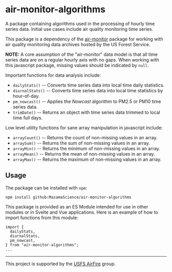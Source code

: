 # air-monitor-algorithms

A package containing algorithms used in the processing of hourly time series data.
Initial use cases include air quality monitoring time series.

This package is a dependency of the
[air-monitor](https://github.com/MazamaScience/air-monitor)
package for working with air quality monitoring data archives hosted by the
US Forest Service.

**NOTE:** A core assumption of the "air-monitor" data model is that all time
series data are on a regular hourly axis with no gaps. When working with this
javascript package, missing values should be indicated by `null`.

Important functions for data analysis include:

- `dailyStats()` -- Converts time series data into local time daily statistics.
- `diurnalStats()` -- Converts time series data into local time statistics by hour-of-day.
- `pm_nowcast()` -- Applies the _Nowcast_ algorithm to PM2.5 or PM10 time series data.
- `trimDate()` -- Returns an object with time series data trimmed to local time full days.

Low level utility functions for sane array manipulation in javascript include:

- `arrayCount()` -- Returns the count of non-missing values in an array.
- `arraySum()` -- Returns the sum of non-missing values in an array.
- `arrayMin()` -- Returns the minimum of non-missing values in an array.
- `arrayMean()` -- Returns the mean of non-missing values in an array.
- `arrayMax()` -- Returns the maximum of non-missing values in an array.

## Usage

The package can be installed with `npm`:

```
npm install github:MazamaScience/air-monitor-algorithms
```

This package is provided as an ES Module intended for use in other modules or
in Svelte and Vue applications. Here is an example of how to import functions
from this module:

```
import {
  dailyStats,
  diurnalStats,
  pm_nowcast,
} from "air-monitor-algorithms";
...
```

---

This project is supported by the [USFS AirFire](https://www.airfire.org) group.
